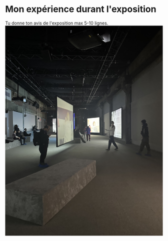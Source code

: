 # Mon expérience durant l'exposition
Tu donne ton avis de l'exposition max 5-10 lignes.
![photos](photos/arriere_salle.jpg)
